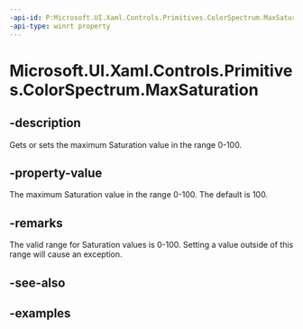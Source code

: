 ```yaml
---
-api-id: P:Microsoft.UI.Xaml.Controls.Primitives.ColorSpectrum.MaxSaturation
-api-type: winrt property
---
```

<!-- Property syntax.
public int MaxSaturation { get;  set; }
-->

# Microsoft.UI.Xaml.Controls.Primitives.ColorSpectrum.MaxSaturation


## -description

Gets or sets the maximum Saturation value in the range 0-100.


## -property-value

The maximum Saturation value in the range 0-100. The default is 100.


## -remarks

The valid range for Saturation values is 0-100. Setting a value outside of this range will cause an exception.


## -see-also


## -examples


